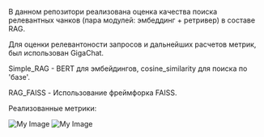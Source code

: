 В данном репозитори реализована оценка качества поиска релевантных чанков (пара модулей: эмбеддинг + ретривер) в составе RAG.

Для оценки релевантоности запросов и дальнейших расчетов метрик, был использован GigaChat.


Simple_RAG - BERT для эмбейдингов, cosine_similarity для поиска по 'базе'.

RAG_FAISS - Использование фреймфорка FAISS.

Реализованные метрики:

![My Image](https://habrastorage.org/getpro/habr/upload_files/608/ff8/5ef/608ff85ef451ddf587325e8bfc9b113c.png)
![My Image](https://habrastorage.org/getpro/habr/upload_files/567/6d2/9a5/5676d29a556b8b10fca004167167b40d.png)

